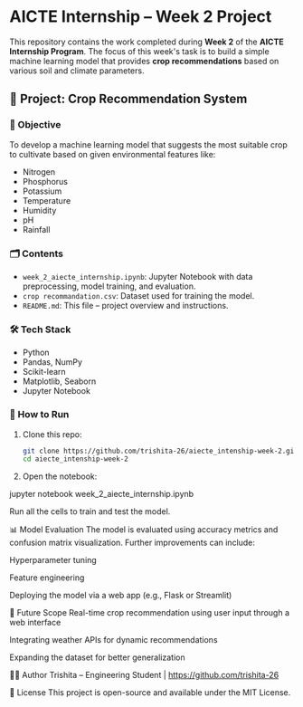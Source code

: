 # AICTE Internship – Week 2 Project

This repository contains the work completed during **Week 2** of the **AICTE Internship Program**. The focus of this week's task is to build a simple machine learning model that provides **crop recommendations** based on various soil and climate parameters.

## 🌾 Project: Crop Recommendation System

### 🧠 Objective
To develop a machine learning model that suggests the most suitable crop to cultivate based on given environmental features like:
- Nitrogen
- Phosphorus
- Potassium
- Temperature
- Humidity
- pH
- Rainfall

### 🗂️ Contents
- `week_2_aiecte_internship.ipynb`: Jupyter Notebook with data preprocessing, model training, and evaluation.
- `crop recommandation.csv`: Dataset used for training the model.
- `README.md`: This file – project overview and instructions.

### 🛠️ Tech Stack
- Python
- Pandas, NumPy
- Scikit-learn
- Matplotlib, Seaborn
- Jupyter Notebook

### 🚀 How to Run
1. Clone this repo:
   ```bash
   git clone https://github.com/trishita-26/aiecte_intenship-week-2.git
   cd aiecte_intenship-week-2
2. Open the notebook:


jupyter notebook week_2_aiecte_internship.ipynb

Run all the cells to train and test the model.

📊 Model Evaluation
The model is evaluated using accuracy metrics and confusion matrix visualization. Further improvements can include:

Hyperparameter tuning

Feature engineering

Deploying the model via a web app (e.g., Flask or Streamlit)

📌 Future Scope
Real-time crop recommendation using user input through a web interface

Integrating weather APIs for dynamic recommendations

Expanding the dataset for better generalization

👩‍💻 Author
Trishita – Engineering Student | https://github.com/trishita-26

📜 License
This project is open-source and available under the MIT License.

